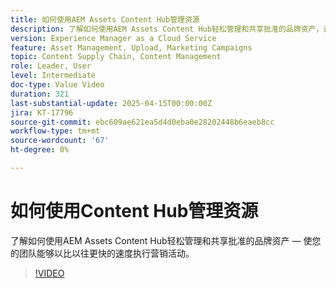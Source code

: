 ```yaml
---
title: 如何使用AEM Assets Content Hub管理资源
description: 了解如何使用AEM Assets Content Hub轻松管理和共享批准的品牌资产，让您的团队能够以比以往更快的速度执行营销活动。
version: Experience Manager as a Cloud Service
feature: Asset Management, Upload, Marketing Campaigns
topic: Content Supply Chain, Content Management
role: Leader, User
level: Intermediate
doc-type: Value Video
duration: 321
last-substantial-update: 2025-04-15T00:00:00Z
jira: KT-17796
source-git-commit: ebc609ae621ea5d4d0eba0e28202448b6eaeb8cc
workflow-type: tm+mt
source-wordcount: '67'
ht-degree: 0%

---
```



# 如何使用Content Hub管理资源

了解如何使用AEM Assets Content Hub轻松管理和共享批准的品牌资产 — 使您的团队能够以比以往更快的速度执行营销活动。

>[!VIDEO](https://video.tv.adobe.com/v/3463071/?learn=on&enablevpops&captions=chi_hans)

